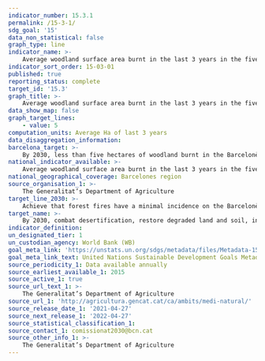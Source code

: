 ```yaml
---
indicator_number: 15.3.1
permalink: /15-3-1/
sdg_goal: '15'
data_non_statistical: false
graph_type: line
indicator_name: >-
    Average woodland surface area burnt in the last 3 years in the five municipalities making up the Barcelonès region (Badalona, Barcelona, L’Hospitalet de Llobregat, Sant Adrià de Besòs and Santa Coloma de Gramenet)
indicator_sort_order: 15-03-01
published: true
reporting_status: complete
target_id: '15.3'
graph_title: >-
    Average woodland surface area burnt in the last 3 years in the five municipalities making up the Barcelonès region (Badalona, Barcelona, L’Hospitalet de Llobregat, Sant Adrià de Besòs and Santa Coloma de Gramenet)
data_show_map: false
graph_target_lines:
    - value: 5
computation_units: Average Ha of last 3 years
data_disaggregation_information:
barcelona_target: >-
    By 2030, less than five hectares of woodland burnt in the Barcelonès region
national_indicator_available: >-
    Average woodland surface area burnt in the last 3 years in the five municipalities making up the Barcelonès region (Badalona, Barcelona, L’Hospitalet de Llobregat, Sant Adrià de Besòs and Santa Coloma de Gramenet)
national_geographical_coverage: Barcelones region
source_organisation_1: >-
    The Generalitat’s Department of Agriculture
target_line_2030: >-
    Achieve that forest fires have a minimal incidence on the Barcelonès region, with less than 5 hectares burnt a year
target_name: >-
    By 2030, combat desertification, restore degraded land and soil, including land affected by desertification, drought and floods, and strive to achieve a land degradation-neutral world
indicator_definition:
un_designated_tier: 1
un_custodian_agency: World Bank (WB)
goal_meta_link: 'https://unstats.un.org/sdgs/metadata/files/Metadata-15-03-01.pdf'
goal_meta_link_text: United Nations Sustainable Development Goals Metadata (pdf 894kB)
source_periodicity_1: Data available annually
source_earliest_available_1: 2015
source_active_1: true
source_url_text_1: >-
    The Generalitat’s Department of Agriculture
source_url_1: 'http://agricultura.gencat.cat/ca/ambits/medi-natural/'
source_release_date_1: '2021-04-27'
source_next_release_1: '2022-04-27'
source_statistical_classification_1: 
source_contact_1: comissionat2030@bcn.cat
source_other_info_1: >-
    The Generalitat’s Department of Agriculture
---
```

